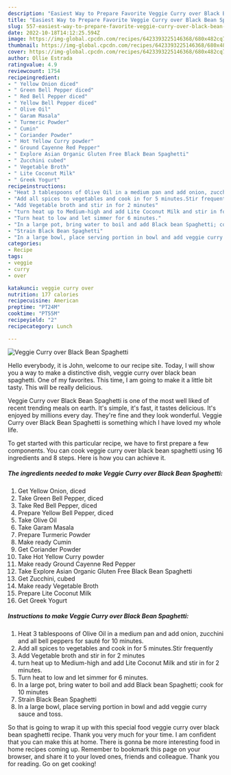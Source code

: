 ```yaml
---
description: "Easiest Way to Prepare Favorite Veggie Curry over Black Bean Spaghetti"
title: "Easiest Way to Prepare Favorite Veggie Curry over Black Bean Spaghetti"
slug: 557-easiest-way-to-prepare-favorite-veggie-curry-over-black-bean-spaghetti
date: 2022-10-18T14:12:25.594Z
image: https://img-global.cpcdn.com/recipes/6423393225146368/680x482cq70/veggie-curry-over-black-bean-spaghetti-recipe-main-photo.jpg
thumbnail: https://img-global.cpcdn.com/recipes/6423393225146368/680x482cq70/veggie-curry-over-black-bean-spaghetti-recipe-main-photo.jpg
cover: https://img-global.cpcdn.com/recipes/6423393225146368/680x482cq70/veggie-curry-over-black-bean-spaghetti-recipe-main-photo.jpg
author: Ollie Estrada
ratingvalue: 4.9
reviewcount: 1754
recipeingredient:
- " Yellow Onion diced"
- " Green Bell Pepper diced"
- " Red Bell Pepper diced"
- " Yellow Bell Pepper diced"
- " Olive Oil"
- " Garam Masala"
- " Turmeric Powder"
- " Cumin"
- " Coriander Powder"
- " Hot Yellow Curry powder"
- " Ground Cayenne Red Pepper"
- " Explore Asian Organic Gluten Free Black Bean Spaghetti"
- " Zucchini cubed"
- " Vegetable Broth"
- " Lite Coconut Milk"
- " Greek Yogurt"
recipeinstructions:
- "Heat 3 tablespoons of Olive Oil in a medium pan and add onion, zucchini and all bell peppers for sauté for 10 minutes."
- "Add all spices to vegetables and cook in for 5 minutes.Stir frequently"
- "Add Vegetable broth and stir in for 2 minutes"
- "turn heat up to Medium-high and add Lite Coconut Milk and stir in for 2 minutes."
- "Turn heat to low and let simmer for 6 minutes."
- "In a large pot, bring water to boil and add Black bean Spaghetti; cook for 10 minutes"
- "Strain Black Bean Spaghetti"
- "In a large bowl, place serving portion in bowl and add veggie curry sauce and toss."
categories:
- Recipe
tags:
- veggie
- curry
- over

katakunci: veggie curry over 
nutrition: 177 calories
recipecuisine: American
preptime: "PT24M"
cooktime: "PT55M"
recipeyield: "2"
recipecategory: Lunch

---
```



![Veggie Curry over Black Bean Spaghetti](https://img-global.cpcdn.com/recipes/6423393225146368/680x482cq70/veggie-curry-over-black-bean-spaghetti-recipe-main-photo.jpg)

Hello everybody, it is John, welcome to our recipe site. Today, I will show you a way to make a distinctive dish, veggie curry over black bean spaghetti. One of my favorites. This time, I am going to make it a little bit tasty. This will be really delicious.

Veggie Curry over Black Bean Spaghetti is one of the most well liked of recent trending meals on earth. It's simple, it's fast, it tastes delicious. It's enjoyed by millions every day. They're fine and they look wonderful. Veggie Curry over Black Bean Spaghetti is something which I have loved my whole life.




To get started with this particular recipe, we have to first prepare a few components. You can cook veggie curry over black bean spaghetti using 16 ingredients and 8 steps. Here is how you can achieve it.

<!--inarticleads1-->

##### The ingredients needed to make Veggie Curry over Black Bean Spaghetti:

1. Get  Yellow Onion, diced
1. Take  Green Bell Pepper, diced
1. Take  Red Bell Pepper, diced
1. Prepare  Yellow Bell Pepper, diced
1. Take  Olive Oil
1. Take  Garam Masala
1. Prepare  Turmeric Powder
1. Make ready  Cumin
1. Get  Coriander Powder
1. Take  Hot Yellow Curry powder
1. Make ready  Ground Cayenne Red Pepper
1. Take  Explore Asian Organic Gluten Free Black Bean Spaghetti
1. Get  Zucchini, cubed
1. Make ready  Vegetable Broth
1. Prepare  Lite Coconut Milk
1. Get  Greek Yogurt




<!--inarticleads2-->

##### Instructions to make Veggie Curry over Black Bean Spaghetti:

1. Heat 3 tablespoons of Olive Oil in a medium pan and add onion, zucchini and all bell peppers for sauté for 10 minutes.
1. Add all spices to vegetables and cook in for 5 minutes.Stir frequently
1. Add Vegetable broth and stir in for 2 minutes
1. turn heat up to Medium-high and add Lite Coconut Milk and stir in for 2 minutes.
1. Turn heat to low and let simmer for 6 minutes.
1. In a large pot, bring water to boil and add Black bean Spaghetti; cook for 10 minutes
1. Strain Black Bean Spaghetti
1. In a large bowl, place serving portion in bowl and add veggie curry sauce and toss.




So that is going to wrap it up with this special food veggie curry over black bean spaghetti recipe. Thank you very much for your time. I am confident that you can make this at home. There is gonna be more interesting food in home recipes coming up. Remember to bookmark this page on your browser, and share it to your loved ones, friends and colleague. Thank you for reading. Go on get cooking!
